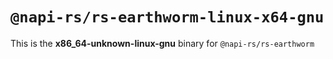 # `@napi-rs/rs-earthworm-linux-x64-gnu`

This is the **x86_64-unknown-linux-gnu** binary for `@napi-rs/rs-earthworm`

